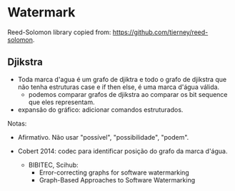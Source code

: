# Watermark

Reed-Solomon library copied from: https://github.com/tierney/reed-solomon.

## Djikstra

* Toda marca d'agua é um grafo de djiktra e todo o grafo de djikstra que não
tenha estruturas case e if then else, é uma marca d'água válida.
	* podemos comparar grafos de djikstra ao comparar os bit sequence que
	eles representam.
* expansão do gráfico: adicionar comandos estruturados.

Notas:

* Afirmativo. Não usar "possível", "possibilidade", "podem".

* Cobert 2014: codec para identificar posição do grafo da marca d'água.
    * BIBITEC, Scihub:
        * Error-correcting graphs for software watermarking
        * Graph-Based Approaches to Software Watermarking
